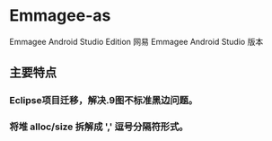 # Emmagee-as
Emmagee Android Studio Edition
网易 Emmagee Android Studio 版本

## 主要特点
### Eclipse项目迁移，解决.9图不标准黑边问题。
### 将堆 alloc/size 拆解成 ',' 逗号分隔符形式。
